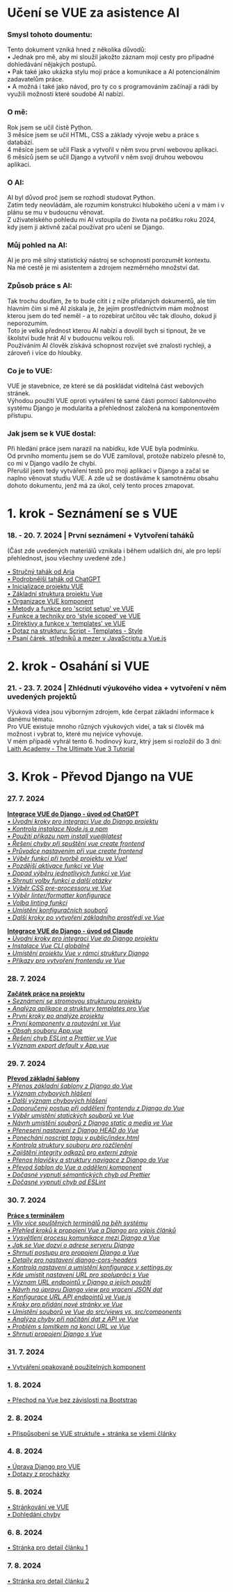 # Učení se VUE za asistence AI

### Smysl tohoto doumentu:
Tento dokument vzniká hned z několika důvodů:  
•  Jednak pro mě, aby mi sloužil jakožto záznam mojí cesty pro případné dohledávání nějakých postupů.  
•  Pak také jako ukázka stylu mojí práce a komunikace a AI potencionálním zadavatelům práce.  
•  A možná i také jako návod, pro ty co s programováním začínají a rádi by využili možnosti které soudobé AI nabízí.  

### O mě:
Rok jsem se učil čistě Python.   
3 měsíce jsem se učil HTML, CSS a základy vývoje webu a práce s databází.  
4 měsíce jsem se učil Flask a vytvořil v něm svou první webovou aplikaci.  
6 měsíců jsem se učil Django a vytvořil v něm svojí druhou webovou aplikaci.   

### O AI:
AI byl důvod proč jsem se rozhodl studovat Python.  
Zatím tedy neovládám, ale rozumím konstrukci hlubokého učení a v mám i v plánu se mu v budoucnu věnovat.  
Z uživatelského pohledu mi AI vstoupila do života na počátku roku 2024, kdy jsem ji aktivně začal používat pro učení se Django.  

### Můj pohled na AI:
AI je pro mě silný statistický nástroj se schopností porozumět kontextu.  
Na mé cestě je mi asistentem a zdrojem nezměrného množství dat.  

### Způsob práce s AI:
Tak trochu doufám, že to bude cítit i z níže přidaných dokumentů, ale tím hlavním čím si mě AI získala je,
že jejím prostřednictvím mám možnost kterou jsem do teď neměl - a to rozebírat určitou věc tak dlouho, dokud ji neporozumím.  
Toto je velká přednost kterou AI nabízí a dovolil bych si tipnout, že ve školství bude hrát AI v budoucnu velkou roli.  
Používáním AI člověk získává schopnost rozvíjet své znalosti rychleji, a zároveň i více do hloubky.  

### Co je to VUE:
VUE je stavebnice, ze které se dá poskládat viditelná část webových stránek.  
Výhodou použití VUE oproti vytváření té samé části pomocí šablonového systému Django je modularita a přehlednost založená na komponentovém přístupu.  

### Jak jsem se k VUE dostal:
Při hledání práce jsem narazil na nabídku, kde VUE byla podmínku.   
Od prvního momentu jsem se do VUE zamiloval, protože nabízelo přesně to, co mi v Django vadilo že chybí.  
Přerušil jsem tedy vytváření testů pro moji aplikaci v Django a začal se naplno věnovat studiu VUE.
A zde už se dostáváme k samotnému obsahu dohoto dokumentu, jenž má za úkol, celý tento proces zmapovat.

# 1. krok - Seznámení se s VUE

### 18. - 20. 7. 2024 | První seznámení + Vytvoření taháků
(Část zde uvedených materiálů vznikala i během udalších dní, ale pro lepší přehlednost, jsou všechny uvedené zde.)

[• Stručný tahák od Aria](preparation/VueCheatSheet_Aria.md)  
[• Podrobnější tahák od ChatGPT](preparation/VueCheatSheet_ChatGPT.md)  
[• Inicializace projektu VUE](preparation/VueInit.md)  
[• Základní struktura projektu Vue](preparation/VueBaseStrukture.md)  
[• Organizace VUE komponent](preparation/VueBasicComponents.md)  
[• Metody a funkce pro 'script setup' ve VUE](preparation/VueScript.md)  
[• Funkce a techniky pro 'style scoped' ve VUE](preparation/VueStyle.md)  
[• Direktivy a funkce v 'templates' ve VUE](preparation/VueTemplates.md)  
[• Dotaz na strukturu: Script - Templates - Style](preparation/VueStratSet.md)  
[• Psaní čárek, středníků a mezer v JavaScriptu a Vue.js](preparation/WritingCommasSemicolonsAndSpaces.md)  


# 2. krok - Osahání si VUE

### 21. - 23. 7. 2024 | Zhlédnutí výukového videa + vytvoření v něm uvedených projektů

Výuková videa jsou výborným zdrojem, kde čerpat základní informace k danému tématu.  
Pro VUE existuje mnoho různých výukových videí, a tak si člověk má možnost i vybrat to, které mu nejvíce vyhovuje.  
V mém případě vyhrál tento 6. hodinový kurz, ktrý jsem si rozložil do 3 dní: 
[Laith Academy - The Ultimate Vue 3 Tutorial](https://www.youtube.com/watch?v=I_xLMmNeLDY&t=231s)

# 3. Krok - Převod Django na VUE

### 27. 7. 2024
[**Integrace VUE do Django - úvod od ChatGPT**](django-to-vue/integrace_vue_chatgpt.md)  
[• *Úvodní kroky pro integraci Vue do Django projektu*](https://github.com/Sudip2708/learning-VUE-with-the-help-of-AI/blob/main/django-to-vue/integrace_vue_chatgpt.md#dotaz)  
[• *Kontrola instalace Node.js a npm*](https://github.com/Sudip2708/learning-VUE-with-the-help-of-AI/blob/main/django-to-vue/integrace_vue_chatgpt.md#dotaz-1)  
[• *Použití příkazu npm install vue@latest*](https://github.com/Sudip2708/learning-VUE-with-the-help-of-AI/blob/main/django-to-vue/integrace_vue_chatgpt.md#dotaz-2)  
[• *Řešení chyby při spuštění vue create frontend*](https://github.com/Sudip2708/learning-VUE-with-the-help-of-AI/blob/main/django-to-vue/integrace_vue_chatgpt.md#dotaz-3)  
[• *Průvodce nastavením při vue create frontend*](https://github.com/Sudip2708/learning-VUE-with-the-help-of-AI/blob/main/django-to-vue/integrace_vue_chatgpt.md#dotaz-4)  
[• *Výběr funkcí při tvorbě projektu ve Vue!*](https://github.com/Sudip2708/learning-VUE-with-the-help-of-AI/blob/main/django-to-vue/integrace_vue_chatgpt.md#dotaz-5)  
[• *Pozdější aktivace funkcí ve Vue*](https://github.com/Sudip2708/learning-VUE-with-the-help-of-AI/blob/main/django-to-vue/integrace_vue_chatgpt.md#dotaz-6)  
[• *Dopad výběru jednotlivých funkcí ve Vue*](https://github.com/Sudip2708/learning-VUE-with-the-help-of-AI/blob/main/django-to-vue/integrace_vue_chatgpt.md#dotaz-7)  
[• *Shrnutí volby funkcí a další otázky*](https://github.com/Sudip2708/learning-VUE-with-the-help-of-AI/blob/main/django-to-vue/integrace_vue_chatgpt.md#dotaz-8)  
[• *Výběr CSS pre-processoru ve Vue*](https://github.com/Sudip2708/learning-VUE-with-the-help-of-AI/blob/main/django-to-vue/integrace_vue_chatgpt.md#dotaz-9)  
[• *Výběr linter/formatter konfigurace*](https://github.com/Sudip2708/learning-VUE-with-the-help-of-AI/blob/main/django-to-vue/integrace_vue_chatgpt.md#dotaz-10)  
[• *Volba linting funkcí*](https://github.com/Sudip2708/learning-VUE-with-the-help-of-AI/blob/main/django-to-vue/integrace_vue_chatgpt.md#dotaz-11)  
[• *Umístění konfiguračních souborů*](https://github.com/Sudip2708/learning-VUE-with-the-help-of-AI/blob/main/django-to-vue/integrace_vue_chatgpt.md#dotaz-12)  
[• *Další kroky po vytvoření základního prostředí ve Vue*](https://github.com/Sudip2708/learning-VUE-with-the-help-of-AI/blob/main/django-to-vue/integrace_vue_chatgpt.md#dotaz-13)  

[**Integrace VUE do Django - úvod od Claude**](django-to-vue/integrace_vue_claude.md)  
[• *Úvodní kroky pro integraci Vue do Django projektu*](https://github.com/Sudip2708/learning-VUE-with-the-help-of-AI/blob/main/django-to-vue/integrace_vue_claude.md#dotaz)  
[• *Instalace Vue CLI globálně*](https://github.com/Sudip2708/learning-VUE-with-the-help-of-AI/blob/main/django-to-vue/integrace_vue_claude.md#dotaz-1)  
[• *Umístění projektu Vue v rámci struktury Django*](https://github.com/Sudip2708/learning-VUE-with-the-help-of-AI/blob/main/django-to-vue/integrace_vue_claude.md#dotaz-2)  
[• *Příkazy pro vytvoření frontendu ve Vue*](https://github.com/Sudip2708/learning-VUE-with-the-help-of-AI/blob/main/django-to-vue/integrace_vue_claude.md#dotaz-3)  

### 28. 7. 2024
[**Začátek práce na projektu**](django-to-vue/zacatek_prace_na_projektu_01.md)  
[• *Seznámení se stromovou strukturou projektu*](https://github.com/Sudip2708/learning-VUE-with-the-help-of-AI/blob/main/django-to-vue/zacatek_prace_na_projektu_01.md#dotaz)  
[• *Analýza aplikace a struktury templates pro Vue*](https://github.com/Sudip2708/learning-VUE-with-the-help-of-AI/blob/main/django-to-vue/zacatek_prace_na_projektu_01.md#dotaz-1)  
[• *První kroky po analýze projektu*](https://github.com/Sudip2708/learning-VUE-with-the-help-of-AI/blob/main/django-to-vue/zacatek_prace_na_projektu_01.md#dotaz-2)  
[• *První komponenty a routování ve Vue*](https://github.com/Sudip2708/learning-VUE-with-the-help-of-AI/blob/main/django-to-vue/zacatek_prace_na_projektu_01.md#dotaz-3)  
[• *Obsah souboru App.vue*](https://github.com/Sudip2708/learning-VUE-with-the-help-of-AI/blob/main/django-to-vue/zacatek_prace_na_projektu_01.md#dotaz-4)  
[• *Řešení chyb ESLint a Prettier ve Vue*](https://github.com/Sudip2708/learning-VUE-with-the-help-of-AI/blob/main/django-to-vue/zacatek_prace_na_projektu_01.md#dotaz-5)  
[• *Význam export default v App.vue*](https://github.com/Sudip2708/learning-VUE-with-the-help-of-AI/blob/main/django-to-vue/zacatek_prace_na_projektu_01.md#dotaz-6)  

### 29. 7. 2024
[**Převod základní šablony**](django-to-vue/zacatek_prace_na_projektu_02.md)  
[• *Přenos základní šablony z Django do Vue*](https://github.com/Sudip2708/learning-VUE-with-the-help-of-AI/blob/main/django-to-vue/zacatek_prace_na_projektu_02.md#dotaz)  
[• *Význam chybových hlášení*](https://github.com/Sudip2708/learning-VUE-with-the-help-of-AI/blob/main/django-to-vue/zacatek_prace_na_projektu_02.md#dotaz-1)  
[• *Další význam chybových hlášení*](https://github.com/Sudip2708/learning-VUE-with-the-help-of-AI/blob/main/django-to-vue/zacatek_prace_na_projektu_02.md#dotaz-2)  
[• *Doporučený postup při oddělení frontendu z Django do Vue*](https://github.com/Sudip2708/learning-VUE-with-the-help-of-AI/blob/main/django-to-vue/zacatek_prace_na_projektu_02.md#dotaz-3)  
[• *Výběr umístění statických souborů ve Vue*](https://github.com/Sudip2708/learning-VUE-with-the-help-of-AI/blob/main/django-to-vue/zacatek_prace_na_projektu_02.md#dotaz-4)  
[• *Návrh umístění souborů z Django static a media ve Vue*](https://github.com/Sudip2708/learning-VUE-with-the-help-of-AI/blob/main/django-to-vue/zacatek_prace_na_projektu_02.md#dotaz-5)  
[• *Přenesení nastavení z Django HEAD do Vue*](https://github.com/Sudip2708/learning-VUE-with-the-help-of-AI/blob/main/django-to-vue/zacatek_prace_na_projektu_02.md#dotaz-6)  
[• *Ponechání noscript tagu v public/index.html*](https://github.com/Sudip2708/learning-VUE-with-the-help-of-AI/blob/main/django-to-vue/zacatek_prace_na_projektu_02.md#dotaz-7)  
[• *Kontrola struktury souboru pro rozčlenění*](https://github.com/Sudip2708/learning-VUE-with-the-help-of-AI/blob/main/django-to-vue/zacatek_prace_na_projektu_02.md#dotaz-8)  
[• *Zajištění integrity odkazů pro externí zdroje*](https://github.com/Sudip2708/learning-VUE-with-the-help-of-AI/blob/main/django-to-vue/zacatek_prace_na_projektu_02.md#dotaz-9)  
[• *Přenos hlavičky a struktury navigace z Django do Vue*](https://github.com/Sudip2708/learning-VUE-with-the-help-of-AI/blob/main/django-to-vue/zacatek_prace_na_projektu_02.md#dotaz-10)  
[• *Převod šablon do Vue a oddělení komponent*](https://github.com/Sudip2708/learning-VUE-with-the-help-of-AI/blob/main/django-to-vue/zacatek_prace_na_projektu_02.md#dotaz-11)  
[• *Dočasné vypnutí sémantických chyb od Prettier*](https://github.com/Sudip2708/learning-VUE-with-the-help-of-AI/blob/main/django-to-vue/zacatek_prace_na_projektu_02.md#dotaz-12)  
[• *Dočasné vypnutí chyb od ESLint*](https://github.com/Sudip2708/learning-VUE-with-the-help-of-AI/blob/main/django-to-vue/zacatek_prace_na_projektu_02.md#dotaz-13)  

### 30. 7. 2024
[**Práce s terminálem**](django-to-vue/zacatek_prace_na_projektu_03.md)  
[• *Vliv více spuštěných terminálů na běh systému*](https://github.com/Sudip2708/learning-VUE-with-the-help-of-AI/blob/main/django-to-vue/zacatek_prace_na_projektu_03.md#dotaz)  
[• *Přehled kroků k propojení Vue a Django pro výpis článků*](https://github.com/Sudip2708/learning-VUE-with-the-help-of-AI/blob/main/django-to-vue/zacatek_prace_na_projektu_03.md#dotaz-1)  
[• *Vysvětlení procesu komunikace mezi Django a Vue*](https://github.com/Sudip2708/learning-VUE-with-the-help-of-AI/blob/main/django-to-vue/zacatek_prace_na_projektu_03.md#dotaz-2)  
[• *Jak se Vue dozví o adrese serveru Django*](https://github.com/Sudip2708/learning-VUE-with-the-help-of-AI/blob/main/django-to-vue/zacatek_prace_na_projektu_03.md#dotaz-3)  
[• *Shrnutí postupu pro propojení Django a Vue*](https://github.com/Sudip2708/learning-VUE-with-the-help-of-AI/blob/main/django-to-vue/zacatek_prace_na_projektu_03.md#dotaz-4)  
[• *Detaily pro nastavení django-cors-headers*](https://github.com/Sudip2708/learning-VUE-with-the-help-of-AI/blob/main/django-to-vue/zacatek_prace_na_projektu_03.md#dotaz-5)  
[• *Kontrola nastavení a umístění konfigurace v settings.py*](https://github.com/Sudip2708/learning-VUE-with-the-help-of-AI/blob/main/django-to-vue/zacatek_prace_na_projektu_03.md#dotaz-6)  
[• *Kde umístit nastavení URL pro spolupráci s Vue*](https://github.com/Sudip2708/learning-VUE-with-the-help-of-AI/blob/main/django-to-vue/zacatek_prace_na_projektu_03.md#dotaz-7)  
[• *Význam URL endpointů v Django a jejich použití*](https://github.com/Sudip2708/learning-VUE-with-the-help-of-AI/blob/main/django-to-vue/zacatek_prace_na_projektu_03.md#dotaz-8)  
[• *Návrh na úpravu Django view pro vracení JSON dat*](https://github.com/Sudip2708/learning-VUE-with-the-help-of-AI/blob/main/django-to-vue/zacatek_prace_na_projektu_03.md#dotaz-9)  
[• *Konfigurace URL API endpointů ve Vue.js*](https://github.com/Sudip2708/learning-VUE-with-the-help-of-AI/blob/main/django-to-vue/zacatek_prace_na_projektu_03.md#dotaz-10)  
[• *Kroky pro přidání nové stránky ve Vue*](https://github.com/Sudip2708/learning-VUE-with-the-help-of-AI/blob/main/django-to-vue/zacatek_prace_na_projektu_03.md#dotaz-11)  
[• *Umístění souborů ve Vue do src/views vs. src/components*](https://github.com/Sudip2708/learning-VUE-with-the-help-of-AI/blob/main/django-to-vue/zacatek_prace_na_projektu_03.md#dotaz-12)  
[• *Analýza chyby při načítání dat z API ve Vue*](https://github.com/Sudip2708/learning-VUE-with-the-help-of-AI/blob/main/django-to-vue/zacatek_prace_na_projektu_03.md#dotaz-13)  
[• *Problém s lomítkem na konci URL ve Vue*](https://github.com/Sudip2708/learning-VUE-with-the-help-of-AI/blob/main/django-to-vue/zacatek_prace_na_projektu_03.md#dotaz-14)  
[• *Shrnutí propojení Django s Vue*](https://github.com/Sudip2708/learning-VUE-with-the-help-of-AI/blob/main/django-to-vue/zacatek_prace_na_projektu_03.md#dotaz-15)  

### 31. 7. 2024
[• Vytváření opakovaně použitelných komponent](django-to-vue/zacatek_prace_na_projektu_04.md)  

### 1. 8. 2024
[• Přechod na Vue bez závislosti na Bootstrap](django-to-vue/zacatek_prace_na_projektu_05.md)  

### 2. 8. 2024
[• Přispůsobení se VUE struktuře + stránka se všemi články](django-to-vue/zacatek_prace_na_projektu_06.md)  

### 4. 8. 2024
[• Úprava Django pro VUE](django-to-vue/zacatek_prace_na_projektu_07.md)  
[• Dotazy z procházky](django-to-vue/zacatek_prace_na_projektu_07_prochazka.md)  

### 5. 8. 2024
[• Stránkování ve VUE](django-to-vue/zacatek_prace_na_projektu_08.md)  
[• Dohledání chyby](django-to-vue/zacatek_prace_na_projektu_08_hledani_chyby.md)  

### 6. 8. 2024
[• Stránka pro detail článku 1](django-to-vue/zacatek_prace_na_projektu_09.md)  

### 7. 8. 2024
[• Stránka pro detail článku 2](django-to-vue/zacatek_prace_na_projektu_10.md)  


